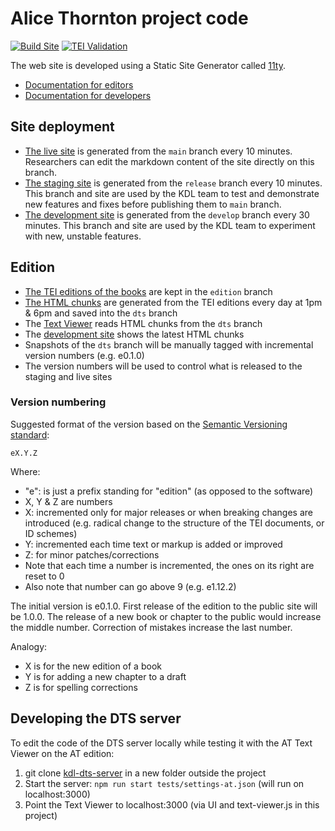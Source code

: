 # Alice Thornton project code

[![Build Site](https://github.com/kingsdigitallab/alice-thornton/actions/workflows/build.yml/badge.svg)](https://github.com/kingsdigitallab/alice-thornton/actions/workflows/build.yml)
[![TEI Validation](https://github.com/kingsdigitallab/alice-thornton/actions/workflows/validate-tei.yml/badge.svg?branch=edition)](https://github.com/kingsdigitallab/alice-thornton/actions/workflows/validate-tei.yml)

The web site is developed using a Static Site Generator called [11ty](https://www.11ty.dev/).

- [Documentation for editors](https://github.com/kingsdigitallab/vault-101/blob/main/docs/howto/editing-markdown-files-on-github.rst)
- [Documentation for developers](https://github.com/kingsdigitallab/vault-101/blob/main/docs/howto/11ty.rst)

## Site deployment

- [The live site](//thornton.kdl.kcl.ac.uk) is generated from the `main` branch every 10 minutes. Researchers can edit the markdown content of the site directly on this branch.
- [The staging site](//thornton-stg.kdl.kcl.ac.uk) is generated from the `release` branch every 10 minutes.
  This branch and site are used by the KDL team to test and demonstrate new features and fixes before publishing them to `main` branch.
- [The development site](//thornton-dev.kdl.kcl.ac.uk) is generated from the `develop` branch every 30 minutes.
  This branch and site are used by the KDL team to experiment with new, unstable features.

## Edition

- [The TEI editions of the books](https://github.com/kingsdigitallab/alice-thornton/tree/edition) are kept in the `edition` branch
- [The HTML chunks](https://github.com/kingsdigitallab/alice-thornton/tree/dts) are generated from the TEI editions every day at 1pm & 6pm and saved into the `dts` branch
- The [Text Viewer](https://thornton-stg.kdl.kcl.ac.uk/books/viewer/) reads HTML chunks from the `dts` branch
- The [development site](https://thornton-dev.kdl.kcl.ac.uk/books/viewer/) shows the latest HTML chunks
- Snapshots of the `dts` branch will be manually tagged with incremental version numbers (e.g. e0.1.0)
- The version numbers will be used to control what is released to the staging and live sites

### Version numbering

Suggested format of the version based on the [Semantic Versioning standard](https://semver.org/):

`eX.Y.Z`

Where:

- "e": is just a prefix standing for "edition" (as opposed to the software)
- X, Y & Z are numbers
- X: incremented only for major releases or when breaking changes are introduced (e.g. radical change to the structure of the TEI documents, or ID schemes)
- Y: incremented each time text or markup is added or improved
- Z: for minor patches/corrections
- Note that each time a number is incremented, the ones on its right are reset to 0
- Also note that number can go above 9 (e.g. e1.12.2)

The initial version is e0.1.0. First release of the edition to the public site will be 1.0.0. The release of a new book or chapter to the public would increase the middle number. Correction of mistakes increase the last number.

Analogy:

- X is for the new edition of a book
- Y is for adding a new chapter to a draft
- Z is for spelling corrections

## Developing the DTS server

To edit the code of the DTS server locally while testing it with the AT Text Viewer on the AT edition:

1. git clone [kdl-dts-server](https://github.com/kingsdigitallab/kdl-dts-server) in a new folder outside the project
2. Start the server: `npm run start tests/settings-at.json` (will run on localhost:3000)
3. Point the Text Viewer to localhost:3000 (via UI and text-viewer.js in this project)
